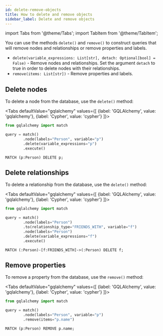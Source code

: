 ```yaml
---
id: delete-remove-objects
title: How to delete and remove objects
sidebar_label: Delete and remove objects
---
```


import Tabs from '@theme/Tabs';
import TabItem from '@theme/TabItem';

You can use the methods `delete()` and `remove()` to construct queries that will
remove nodes and relationships or remove properties and labels.

- `delete(variable_expressions: List[str], detach: Optional[bool] = False)` -
  Remove nodes and relationships. Set the argument `detach` to true in order to
  delete nodes with their relationships.
- `remove(items: List[str])` - Remove properties and labels.

## Delete nodes

To delete a node from the database, use the `delete()` method:

<Tabs
  defaultValue="gqlalchemy"
  values={[
    {label: 'GQLAlchemy', value: 'gqlalchemy'},
    {label: 'Cypher', value: 'cypher'}
  ]}>
  <TabItem value="gqlalchemy">

```python
from gqlalchemy import match

query = match()
        .node(labels="Person", variable="p")
        .delete(variable_expressions="p")
        .execute()
```

  </TabItem>
  <TabItem value="cypher">

```cypher
MATCH (p:Person) DELETE p;
```

</TabItem>
</Tabs>

## Delete relationships

To delete a relationship from the database, use the `delete()` method:

<Tabs
  defaultValue="gqlalchemy"
  values={[
    {label: 'GQLAlchemy', value: 'gqlalchemy'},
    {label: 'Cypher', value: 'cypher'}
  ]}>
  <TabItem value="gqlalchemy">

```python
from gqlalchemy import match

query = match()
        .node(labels="Person")
        .to(relationship_type="FRIENDS_WITH", variable="f")
        .node(labels="Person")
        .delete(variable_expressions="f")
        .execute()
```

  </TabItem>
  <TabItem value="cypher">

```cypher
MATCH (:Person)-[f:FRIENDS_WITH]->(:Person) DELETE f;
```

</TabItem>
</Tabs>

## Remove properties

To remove a property from the database, use the `remove()` method:

<Tabs
  defaultValue="gqlalchemy"
  values={[
    {label: 'GQLAlchemy', value: 'gqlalchemy'},
    {label: 'Cypher', value: 'cypher'}
  ]}>
  <TabItem value="gqlalchemy">

```python
from gqlalchemy import match

query = match()
        .node(labels="Person", variable="p")
        .remove(items="p.name")
```

  </TabItem>
  <TabItem value="cypher">

```cypher
MATCH (p:Person) REMOVE p.name;
```

</TabItem>
</Tabs>
